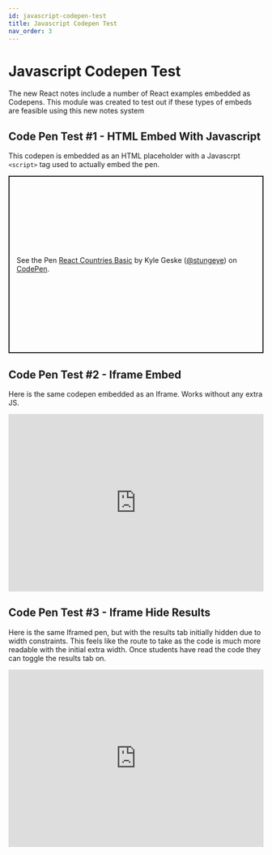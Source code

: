 ```yaml
---
id: javascript-codepen-test 
title: Javascript Codepen Test
nav_order: 3
---
```


# Javascript Codepen Test

The new React notes include a number of React examples embedded as Codepens. This module was created to test out if these types of embeds are feasible using this new notes system

## Code Pen Test #1 - HTML Embed With Javascript

This codepen is embedded as an HTML placeholder with a Javascrpt `<script>` tag used to actually embed the pen. 

<p class="codepen" data-height="350" data-theme-id="light" data-default-tab="js,result" data-user="stungeye" data-slug-hash="dyGprML" style="height: 350px; box-sizing: border-box; display: flex; align-items: center; justify-content: center; border: 2px solid; margin: 1em 0; padding: 1em;" data-pen-title="React Countries Basic">
  <span>See the Pen <a href="https://codepen.io/stungeye/pen/dyGprML">
  React Countries Basic</a> by Kyle Geske (<a href="https://codepen.io/stungeye">@stungeye</a>)
  on <a href="https://codepen.io">CodePen</a>.</span>
</p>
<script async src="https://static.codepen.io/assets/embed/ei.js"></script>

## Code Pen Test #2 - Iframe Embed 

Here is the same codepen embedded as an Iframe. Works without any extra JS.

<iframe height="350" style="width: 100%;" scrolling="no" title="React Countries Basic" src="https://codepen.io/stungeye/embed/dyGprML?height=265&theme-id=light&default-tab=js,result" frameborder="no" loading="lazy" allowtransparency="true" allowfullscreen="true">
  See the Pen <a href='https://codepen.io/stungeye/pen/dyGprML'>React Countries Basic</a> by Kyle Geske
  (<a href='https://codepen.io/stungeye'>@stungeye</a>) on <a href='https://codepen.io'>CodePen</a>.
</iframe>

## Code Pen Test #3 - Iframe Hide Results

Here is the same Iframed pen, but with the results tab initially hidden due to width constraints. This feels like the route to take as the code is much more readable with the initial extra width. Once students have read the code they can toggle the results tab on.

<iframe height="350" style="width: 100%;" scrolling="no" title="React Countries Basic" src="https://codepen.io/stungeye/embed/dyGprML?height=265&theme-id=light&default-tab=js" frameborder="no" loading="lazy" allowtransparency="true" allowfullscreen="true">
  See the Pen <a href='https://codepen.io/stungeye/pen/dyGprML'>React Countries Basic</a> by Kyle Geske
  (<a href='https://codepen.io/stungeye'>@stungeye</a>) on <a href='https://codepen.io'>CodePen</a>.